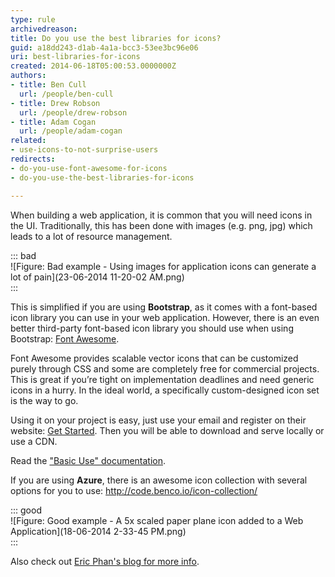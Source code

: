 ```yaml
---
type: rule
archivedreason: 
title: Do you use the best libraries for icons?
guid: a18dd243-d1ab-4a1a-bcc3-53ee3bc96e06
uri: best-libraries-for-icons
created: 2014-06-18T05:00:53.0000000Z
authors:
- title: Ben Cull
  url: /people/ben-cull
- title: Drew Robson
  url: /people/drew-robson
- title: Adam Cogan
  url: /people/adam-cogan
related: 
- use-icons-to-not-surprise-users
redirects:
- do-you-use-font-awesome-for-icons
- do-you-use-the-best-libraries-for-icons

---
```


When building a web application, it is common that you will need icons in the UI. Traditionally, this has been done with images (e.g. png, jpg) which leads to a lot of resource management.

<!--endintro-->

::: bad  
![Figure: Bad example - Using images for application icons can generate a lot of pain](23-06-2014 11-20-02 AM.png)  
:::

This is simplified if you are using **Bootstrap**, as it comes with a font-based icon library you can use in your web application. However, there is an even better third-party font-based icon library you should use when using Bootstrap: [Font Awesome](https://fontawesome.com/).

Font Awesome provides scalable vector icons that can be customized purely through CSS and some are completely free for commercial projects. This is great if you’re tight on implementation deadlines and need generic icons in a hurry. In the ideal world, a specifically custom-designed icon set is the way to go.

Using it on your project is easy, just use your email and register on their website: [Get Started](https://fontawesome.com/start). Then you will be able to download and serve locally or use a CDN.

Read the ["Basic Use" documentation](https://fontawesome.com/how-to-use/on-the-web/referencing-icons/basic-use).

If you are using **Azure**, there is an awesome icon collection with several options for you to use: http://code.benco.io/icon-collection/

::: good  
![Figure: Good example - A 5x scaled paper plane icon added to a Web Application](18-06-2014 2-33-45 PM.png)  
:::

Also check out [Eric Phan's blog for more info](http://ericphan.net/blog/2013/10/15/javascript-corner-font-awesome).
